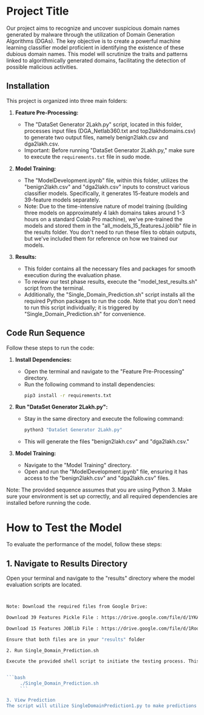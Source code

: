 # Project Title

Our project aims to recognize and uncover suspicious domain names generated by malware through the utilization of Domain Generation Algorithms (DGAs). The key objective is to create a powerful machine learning classifier model proficient in identifying the existence of these dubious domain names. This model will scrutinize the traits and patterns linked to algorithmically generated domains, facilitating the detection of possible malicious activities.


## Installation

This project is organized into three main folders:

1. **Feature Pre-Processing:**
   - The "DataSet Generator 2Lakh.py" script, located in this folder, processes input files (DGA_Netlab360.txt and top2lakhdomains.csv) to generate two output files, namely benign2lakh.csv and dga2lakh.csv.
   - Important: Before running "DataSet Generator 2Lakh.py," make sure to execute the `requirements.txt` file in sudo mode.

2. **Model Training:**
   - The "ModelDevelopment.ipynb" file, within this folder, utilizes the "benign2lakh.csv" and "dga2lakh.csv" inputs to construct various classifier models. Specifically, it generates 15-feature models and 39-feature models separately.
   - Note: Due to the time-intensive nature of model training (building three models on approximately 4 lakh domains takes around 1-3 hours on a standard Colab Pro machine), we've pre-trained the models and stored them in the "all_models_15_featuresJ.joblib" file in the results folder. You don't need to run these files to obtain outputs, but we've included them for reference on how we trained our models.

3. **Results:**
   - This folder contains all the necessary files and packages for smooth execution during the evaluation phase.
   - To review our test phase results, execute the "model_test_results.sh" script from the terminal.
   - Additionally, the "Single_Domain_Prediction.sh" script installs all the required Python packages to run the code. Note that you don't need to run this script individually; it is triggered by "Single_Domain_Prediction.sh" for convenience.

## Code Run Sequence

Follow these steps to run the code:

1. **Install Dependencies:**
   - Open the terminal and navigate to the "Feature Pre-Processing" directory.
   - Run the following command to install dependencies:
     ```bash
     pip3 install -r requirements.txt
     ```

2. **Run "DataSet Generator 2Lakh.py":**
   - Stay in the same directory and execute the following command:
     ```bash
     python3 "DataSet Generator 2Lakh.py"
     ```
   - This will generate the files "benign2lakh.csv" and "dga2lakh.csv."

3. **Model Training:**
   - Navigate to the "Model Training" directory.
   - Open and run the "ModelDevelopment.ipynb" file, ensuring it has access to the "benign2lakh.csv" and "dga2lakh.csv" files.

Note: The provided sequence assumes that you are using Python 3. Make sure your environment is set up correctly, and all required dependencies are installed before running the code.


# How to Test the Model

To evaluate the performance of the model, follow these steps:

## 1. Navigate to Results Directory

Open your terminal and navigate to the "results" directory where the model evaluation scripts are located.

```bash


Note: Download the required files from Google Drive:

Download 39 Features Pickle File : https://drive.google.com/file/d/1YKAZEQ8-06UZSRCCKL8AwOVVzOR1Lws_/view?usp=drive_link 

Download 15 Features JOBlib File : https://drive.google.com/file/d/1RoqlrdjkHi7uo_yHdo-cAtb_h-z3S9iI/view?usp=drive_link

Ensure that both files are in your "results" folder

2. Run Single_Domain_Prediction.sh

Execute the provided shell script to initiate the testing process. This script triggers the model_accuracy_results.py to assess the model's accuracy using the pre-trained files for both 39 features and 15 features.


```bash
     ./Single_Domain_Prediction.sh
     ```

3. View Prediction
The script will utilize SingleDomainPrediction1.py to make predictions for both benign (legitimate) and DGA (non-legitimate) domains. The model will predict whether the provided domain is benign or generated by a DGA.



